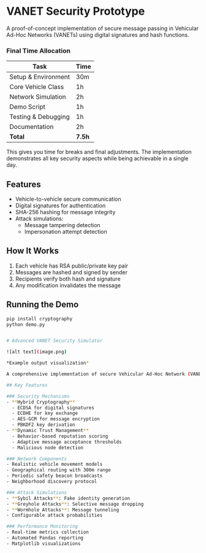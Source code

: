 # VANET Security Prototype

A proof-of-concept implementation of secure message passing in Vehicular Ad-Hoc Networks (VANETs) using digital signatures and hash functions.


### Final Time Allocation
| Task | Time |
|------|------|
| Setup & Environment | 30m |
| Core Vehicle Class | 1h |
| Network Simulation | 2h |
| Demo Script | 1h |
| Testing & Debugging | 1h |
| Documentation | 2h |
| **Total** | **7.5h** |

This gives you time for breaks and final adjustments. The implementation demonstrates all key security aspects while being achievable in a single day.

## Features
- Vehicle-to-vehicle secure communication
- Digital signatures for authentication
- SHA-256 hashing for message integrity
- Attack simulations:
  - Message tampering detection
  - Impersonation attempt detection

## How It Works
1. Each vehicle has RSA public/private key pair
2. Messages are hashed and signed by sender
3. Recipients verify both hash and signature
4. Any modification invalidates the message

## Running the Demo
```bash
pip install cryptography
python demo.py


# Advanced VANET Security Simulator

![alt text](image.png)

*Example output visualization*

A comprehensive implementation of secure Vehicular Ad-Hoc Network (VANET) communications with advanced security features and attack simulations.

## Key Features

### Security Mechanisms
- **Hybrid Cryptography**
  - ECDSA for digital signatures
  - ECDHE for key exchange
  - AES-GCM for message encryption
  - PBKDF2 key derivation
- **Dynamic Trust Management**
  - Behavior-based reputation scoring
  - Adaptive message acceptance thresholds
  - Malicious node detection

### Network Components
- Realistic vehicle movement models
- Geographical routing with 300m range
- Periodic safety beacon broadcasts
- Neighborhood discovery protocol

### Attack Simulations
- **Sybil Attacks**: Fake identity generation
- **Greyhole Attacks**: Selective message dropping
- **Wormhole Attacks**: Message tunneling
- Configurable attack probabilities

### Performance Monitoring
- Real-time metrics collection
- Automated Pandas reporting
- Matplotlib visualizations